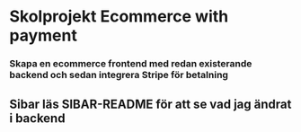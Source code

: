 # Skolprojekt Ecommerce with payment

### Skapa en ecommerce frontend med redan existerande backend och sedan integrera Stripe för betalning
## Sibar läs SIBAR-README för att se vad jag ändrat i backend
